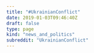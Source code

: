 ```yaml
---
title: "#UkrainianConflict"
date: 2019-01-03T09:46:40Z
draft: false
type: page
kind: "news_and_politics"
subreddit: "UkrainianConflict"
---
```

